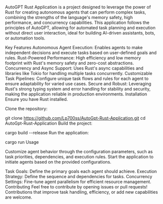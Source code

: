 
AutoGPT Rust Application is a project designed to leverage the power of Rust for creating autonomous agents that can perform complex tasks, combining the strengths of the language's memory safety, high performance, and concurrency capabilities. This application follows the principles of AutoGPT, allowing for automated task planning and execution without direct user interaction, ideal for building AI-driven assistants, bots, or automation tools.

Key Features
Autonomous Agent Execution: Enables agents to make independent decisions and execute tasks based on user-defined goals and rules.
Rust-Powered Performance: High efficiency and low memory footprint with Rust's memory safety and zero-cost abstractions.
Concurrency and Async Support: Uses Rust's async capabilities and libraries like Tokio for handling multiple tasks concurrently.
Customizable Task Pipelines: Configure unique task flows and rules for each agent to ensure adaptability for varied use cases.
Secure and Robust: Leveraging Rust's strong typing system and error handling for stability and security, making the application reliable in production environments.
Installation
Ensure you have Rust installed.

Clone the repository:


git clone https://github.com/Lp700ss/AutoGpt-Rust-Application.git
cd AutoGpt-Rust-Application
Build the project:


cargo build --release
Run the application:



cargo run
Usage

Customize agent behavior through the configuration parameters, such as task priorities, dependencies, and execution rules.
Start the application to initiate agents based on the provided configurations.


Task Goals: Define the primary goals each agent should achieve.
Execution Strategy: Define the sequence and dependencies for tasks.
Concurrency Settings: Fine-tune agent parallelism for efficient resource management.
Contributing
Feel free to contribute by opening issues or pull requests! Contributions that improve task handling, efficiency, or add new capabilities are welcome.
